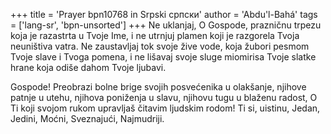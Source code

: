 +++
title = 'Prayer bpn10768 in Srpski српски'
author = 'Abdu'l-Bahá'
tags = ['lang-sr', 'bpn-unsorted']
+++
Ne uklanjaj, O Gospode, prazničnu trpezu koja je razastrta u Tvoje Ime, i ne utrnjuj plamen koji je razgorela Tvoja neuništiva vatra. Ne zaustavljaj tok svoje žive vode, koja žubori pesmom Tvoje slave i Tvoga pomena, i ne lišavaj svoje sluge miomirisa Tvoje slatke hrane koja odiše dahom Tvoje ljubavi.

Gospode! Preobrazi bolne brige svojih posvećenika u olakšanje, njihove patnje u utehu, njihova poniženja u slavu, njihovu tugu u blaženu radost, O Ti koji svojom rukom upravljaš čitavim ljudskim rodom!
Ti si, uistinu, Jedan, Jedini, Moćni, Sveznajući, Najmudriji.
